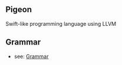 ## Pigeon

Swift-like programming language using LLVM

## Grammar

+ see: [Grammar](https://github.com/ukitaka/Pigeon/blob/master/docs/grammar.md)


